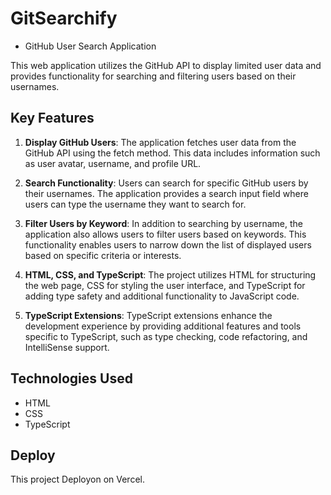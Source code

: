 # GitSearchify

- GitHub User Search Application

This web application utilizes the GitHub API to display limited user data and provides functionality for searching and filtering users based on their usernames.

## Key Features

1. **Display GitHub Users**: The application fetches user data from the GitHub API using the fetch method. This data includes information such as user avatar, username, and profile URL.

2. **Search Functionality**: Users can search for specific GitHub users by their usernames. The application provides a search input field where users can type the username they want to search for.

3. **Filter Users by Keyword**: In addition to searching by username, the application also allows users to filter users based on keywords. This functionality enables users to narrow down the list of displayed users based on specific criteria or interests.

4. **HTML, CSS, and TypeScript**: The project utilizes HTML for structuring the web page, CSS for styling the user interface, and TypeScript for adding type safety and additional functionality to JavaScript code.

5. **TypeScript Extensions**: TypeScript extensions enhance the development experience by providing additional features and tools specific to TypeScript, such as type checking, code refactoring, and IntelliSense support.


## Technologies Used

- HTML
- CSS
- TypeScript

## Deploy

This project Deployon on Vercel.
